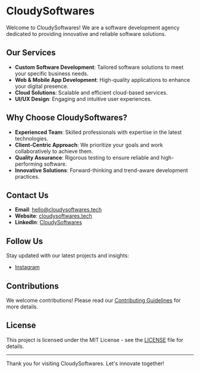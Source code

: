 # CloudySoftwares

Welcome to CloudySoftwares! We are a software development agency dedicated to providing innovative and reliable software solutions.

## Our Services

- **Custom Software Development**: Tailored software solutions to meet your specific business needs.
- **Web & Mobile App Development**: High-quality applications to enhance your digital presence.
- **Cloud Solutions**: Scalable and efficient cloud-based services.
- **UI/UX Design**: Engaging and intuitive user experiences.

## Why Choose CloudySoftwares?

- **Experienced Team**: Skilled professionals with expertise in the latest technologies.
- **Client-Centric Approach**: We prioritize your goals and work collaboratively to achieve them.
- **Quality Assurance**: Rigorous testing to ensure reliable and high-performing software.
- **Innovative Solutions**: Forward-thinking and trend-aware development practices.

## Contact Us

- **Email**: [hello@cloudysoftwares.tech](mailto:hello@cloudsoftwares.tech)
- **Website**: [cloudysoftwares.tech](https://www.cloudsoftwares.tech)
- **LinkedIn**: [CloudySoftwares](https://www.linkedin.com/company/cloudysoftware)

## Follow Us

Stay updated with our latest projects and insights:

- [Instagram](https://www.instagram.com/cloudysoftwares)

## Contributions

We welcome contributions! Please read our [Contributing Guidelines](CONTRIBUTING.md) for more details.

## License

This project is licensed under the MIT License - see the [LICENSE](LICENSE) file for details.

---

Thank you for visiting CloudySoftwares. Let's innovate together!
